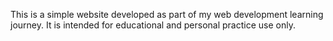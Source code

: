 This is a simple website developed as part of my web development learning journey. It is intended for educational and personal practice use only.
